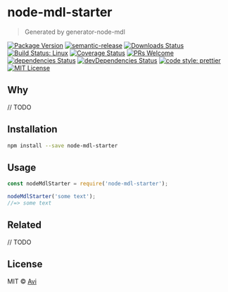 # node-mdl-starter

> Generated by generator-node-mdl

[![Package Version](https://img.shields.io/npm/v/node-mdl-starter.svg?style=flat-square)](https://www.npmjs.com/package/node-mdl-starter)
[![semantic-release](https://img.shields.io/badge/%20%20%F0%9F%93%A6%F0%9F%9A%80-semantic--release-e10079.svg)](https://github.com/semantic-release/semantic-release)
[![Downloads Status](https://img.shields.io/npm/dm/node-mdl-starter.svg?style=flat-square)](https://npm-stat.com/charts.html?package=node-mdl-starter&from=2016-04-01)
[![Build Status: Linux](https://img.shields.io/travis/sharvit/node-mdl-starter/master.svg?style=flat-square)](https://travis-ci.org/sharvit/node-mdl-starter)
[![Coverage Status](https://coveralls.io/repos/github/sharvit/node-mdl-starter/badge.svg?branch=master)](https://coveralls.io/github/sharvit/node-mdl-starter?branch=master)
[![PRs Welcome](https://img.shields.io/badge/PRs-welcome-brightgreen.svg?style=flat-square)](http://makeapullrequest.com)
[![dependencies Status](https://david-dm.org/sharvit/node-mdl-starter/status.svg)](https://david-dm.org/sharvit/node-mdl-starter)
[![devDependencies Status](https://david-dm.org/sharvit/node-mdl-starter/dev-status.svg)](https://david-dm.org/sharvit/node-mdl-starter?type=dev)
[![code style: prettier](https://img.shields.io/badge/code_style-prettier-ff69b4.svg?style=flat-square)](https://github.com/prettier/prettier)
[![MIT License](https://img.shields.io/npm/l/stack-overflow-copy-paste.svg?style=flat-square)](http://opensource.org/licenses/MIT)

## Why

// TODO

## Installation

```sh
npm install --save node-mdl-starter
```

## Usage

```js
const nodeMdlStarter = require('node-mdl-starter');

nodeMdlStarter('some text');
//=> some text
```

## Related

// TODO

## License

MIT &copy; [Avi](Avi)
